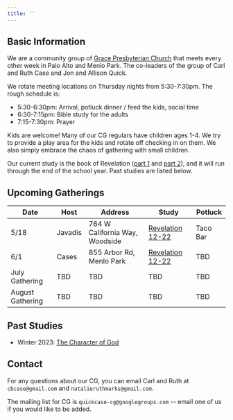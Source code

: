 ```yaml
---
title: ''
---
```


## Basic Information

We are a community group of [Grace Presbyterian Church](https://gracepres.com/) that meets every other week in Palo Alto and Menlo Park. The co-leaders of the group of Carl and Ruth Case and Jon and Allison Quick.

We rotate meeting locations on Thursday nights from 5:30-7:30pm. The rough schedule is:
- 5:30-6:30pm: Arrival, potluck dinner / feed the kids, social time
- 6:30-7:15pm: Bible study for the adults
- 7:15-7:30pm: Prayer

Kids are welcome! Many of our CG regulars have children ages 1-4. We try to provide a play area for the kids and rotate off checking in on them. We also simply embrace the chaos of gathering with small children.

Our current study is the book of Revelation ([part 1](https://bibleproject.com/explore/video/revelation-1-11/) and [part 2](https://bibleproject.com/explore/video/revelation-12-22/)), and it will run through the end of the school year. Past studies are listed below.

## Upcoming Gatherings

| Date | Host | Address | Study | Potluck|
|------|------|---------|-------|--------|
| 5/18 | Javadis | 764 W California Way, Woodside | [Revelation 12-22](https://bibleproject.com/explore/video/revelation-12-22/) | Taco Bar |
| 6/1  | Cases | 855 Arbor Rd, Menlo Park | [Revelation 12-22](https://bibleproject.com/explore/video/revelation-12-22/) | TBD |
| July Gathering | TBD | TBD | TBD | TBD |
| August Gathering | TBD | TBD | TBD | TBD |

## Past Studies
- Winter 2023: [The Character of God](https://bibleproject.com/explore/category/character-of-god-series/)

## Contact
For any questions about our CG, you can email Carl and Ruth at `cbcase@gmail.com` and `natalieruthmarks@gmail.com`.

The mailing list for CG is `quickcase-cg@googlegroups.com` -- email one of us if you would like to be added.
